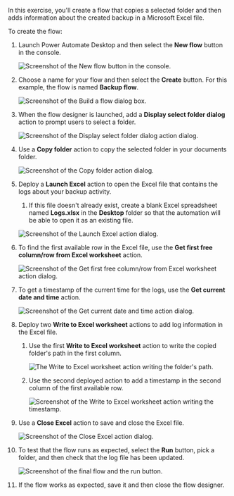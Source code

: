 In this exercise, you'll create a flow that copies a selected folder and then adds information about the created backup in a Microsoft Excel file.

To create the flow:

1. Launch Power Automate Desktop and then select the **New flow** button in the console.

    ![Screenshot of the New flow button in the console.](..\media\exercise-new-flow-button.png)

1. Choose a name for your flow and then select the **Create** button. For this example, the flow is named **Backup flow**.

    ![Screenshot of the Build a flow dialog box.](..\media\exercise-build-a-flow-dialog.png)

1. When the flow designer is launched, add a **Display select folder dialog** action to prompt users to select a folder.

    ![Screenshot of the Display select folder dialog action dialog.](..\media\exercise-display-select-folder-dialog-action.png)

1. Use a **Copy folder** action to copy the selected folder in your documents folder.

    ![Screenshot of the Copy folder action dialog.](..\media\exercise-copy-folder-action.png)

1. Deploy a **Launch Excel** action to open the Excel file that contains the logs about your backup activity. 

    1. If this file doesn't already exist, create a blank Excel spreadsheet named **Logs.xlsx** in the **Desktop** folder so that the automation will be able to open it as an existing file. 

    ![Screenshot of the Launch Excel action dialog.](..\media\exercise-launch-excel-action.png)

1. To find the first available row in the Excel file, use the **Get first free column/row from Excel worksheet** action.

    ![Screenshot of the Get first free column/row from Excel worksheet action dialog.](..\media\exercise-get-first-free-column-row-from-excel-worksheet-action.png)

1. To get a timestamp of the current time for the logs, use the **Get current date and time** action.

    ![Screenshot of the Get current date and time action dialog.](..\media\exercise-get-current-date-and-time-action.png)

1. Deploy two **Write to Excel worksheet** actions to add log information in the Excel file. 

    1. Use the first **Write to Excel worksheet** action to write the copied folder's path in the first column.

        ![The Write to Excel worksheet action writing the folder's path.](..\media\exercise-write-to-excel-worksheet-action.png)
    
    1. Use the second deployed action to add a timestamp in the second column of the first available row.

        ![Screenshot of the Write to Excel worksheet action writing the timestamp.](..\media\exercise-write-to-excel-worksheet-second-action.png)

1. Use a **Close Excel** action to save and close the Excel file.

    ![Screenshot of the Close Excel action dialog.](..\media\exercise-close-excel-action.png)

1. To test that the flow runs as expected, select the **Run** button, pick a folder, and then check that the log file has been updated.

    ![Screenshot of the final flow and the run button.](..\media\exercise-final-flow.png)

1. If the flow works as expected, save it and then close the flow designer.
